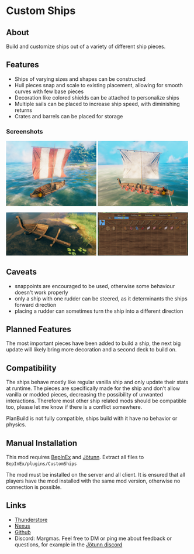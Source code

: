 # Custom Ships

## About

Build and customize ships out of a variety of different ship pieces.


## Features

- Ships of varying sizes and shapes can be constructed
- Hull pieces snap and scale to existing placement, allowing for smooth curves with few base pieces
- Decoration like colored shields can be attached to personalize ships
- Multiple sails can be placed to increase ship speed, with diminishing returns
- Crates and barrels can be placed for storage


### Screenshots

<img src="https://raw.githubusercontent.com/MSchmoecker/CustomShips/master/Docs/small_ship.png" width="49%" alt="Small  Ship"/> <img src="https://raw.githubusercontent.com/MSchmoecker/CustomShips/master/Docs/medium_ship.png" width="49%" alt="Medium Ship"/>

<img src="https://raw.githubusercontent.com/MSchmoecker/CustomShips/master/Docs/ship_construction.png" width="49%" alt="Ship Construction"/> <img src="https://raw.githubusercontent.com/MSchmoecker/CustomShips/master/Docs/ship_pieces.png" width="49%" alt="Ship Pieces"/>


## Caveats

- snappoints are encouraged to be used, otherwise some behaviour doesn't work properly
- only a ship with one rudder can be steered, as it determinants the ships forward direction
- placing a rudder can sometimes turn the ship into a different direction


## Planned Features

The most important pieces have been added to build a ship, the next big update will likely bring more decoration and a second deck to build on.


## Compatibility

The ships behave mostly like regular vanilla ship and only update their stats at runtime.
The pieces are specifically made for the ship and don't allow vanilla or modded pieces, decreasing the possibility of unwanted interactions.
Therefore most other ship related mods should be compatible too, please let me know if there is a conflict somewhere.

PlanBuild is not fully compatible, ships build with it have no behavior or physics.


## Manual Installation

This mod requires [BepInEx](https://valheim.thunderstore.io/package/denikson/BepInExPack_Valheim/) and [Jötunn](https://valheim.thunderstore.io/package/ValheimModding/Jotunn/).
Extract all files to `BepInEx/plugins/CustomShips`

The mod must be installed on the server and all client.
It is ensured that all players have the mod installed with the same mod version, otherwise no connection is possible.


## Links

- [Thunderstore](https://valheim.thunderstore.io/package/MSchmoecker/CustomShips/)
- [Nexus](https://www.nexusmods.com/valheim/mods/2653)
- [Github](https://github.com/MSchmoecker/CustomShips)
- Discord: Margmas. Feel free to DM or ping me about feedback or questions, for example in the [Jötunn discord](https://discord.gg/DdUt6g7gyA)
